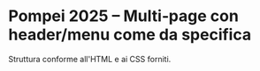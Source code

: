 # Pompei 2025 – Multi‑page con header/menu come da specifica

Struttura conforme all'HTML e ai CSS forniti.